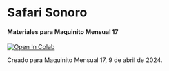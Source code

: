 # Safari Sonoro
#### Materiales para Maquinito Mensual 17

[![Open In Colab](https://colab.research.google.com/assets/colab-badge.svg)](https://colab.research.google.com/github/BothRocks/maquinito-17/blob/main/Maquinito%2017%20-%20Safari%20Sonoro.ipynb)  


Creado para Maquinito Mensual 17, 9 de abril de 2024.
